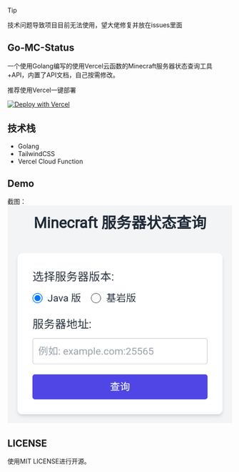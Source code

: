 > [!TIP]
> 技术问题导致项目目前无法使用，望大佬修复并放在issues里面

## Go-MC-Status
一个使用Golang编写的使用Vercel云函数的Minecraft服务器状态查询工具+API，内置了API文档，自己按需修改。

推荐使用Vercel一键部署

[![Deploy with Vercel](https://vercel.com/button)](https://vercel.com/import/project?template=https://github.com/MengZe2l/Go-MC-Status)

## 技术栈
- Golang
- TailwindCSS
- Vercel Cloud Function

## Demo
截图：
![Demo图片](/demo_image/Screenshot_2024_1106_104151.png)

## LICENSE
使用MIT LICENSE进行开源。
